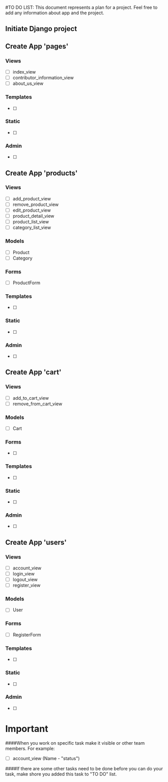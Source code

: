 #TO DO LIST:
This document represents a plan for a project. Feel free to add any information about app and the project.
## Initiate Django project
## Create App 'pages'
### Views
- [ ] index_view 
- [ ] contributor_information_view
- [ ] about_us_view
### Templates
- [ ] 
### Static
- [ ]
### Admin
- [ ]

## Create App 'products'
### Views
- [ ] add_product_view
- [ ] remove_product_view
- [ ] edit_product_view
- [ ] product_detail_view
- [ ] product_list_view
- [ ] category_list_view
### Models
- [ ] Product
- [ ] Category
### Forms
- [ ] ProductForm
### Templates
- [ ]
### Static
- [ ]
### Admin
- [ ]

## Create App 'cart'
### Views
- [ ] add_to_cart_view
- [ ] remove_from_cart_view
### Models
- [ ] Cart
### Forms
- [ ]
### Templates
- [ ]
### Static
- [ ]
### Admin
- [ ]

## Create App 'users'
### Views
- [ ] account_view
- [ ] login_view
- [ ] logout_view
- [ ] register_view
### Models
- [ ] User
### Forms
- [ ] RegisterForm
### Templates
- [ ]
### Static
- [ ]
### Admin
- [ ]

# Important
####When you work on specific task make it visible or other team members.
For example:
- [ ] account_view (Name - "status")

####If there are some other tasks need to be done before you can do your task, make shore you added this task to "TO DO" list.

